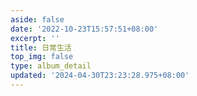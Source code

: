 ```yaml
---
aside: false
date: '2022-10-23T15:57:51+08:00'
excerpt: ''
title: 日常生活
top_img: false
type: album_detail
updated: '2024-04-30T23:23:28.975+08:00'
---
```


